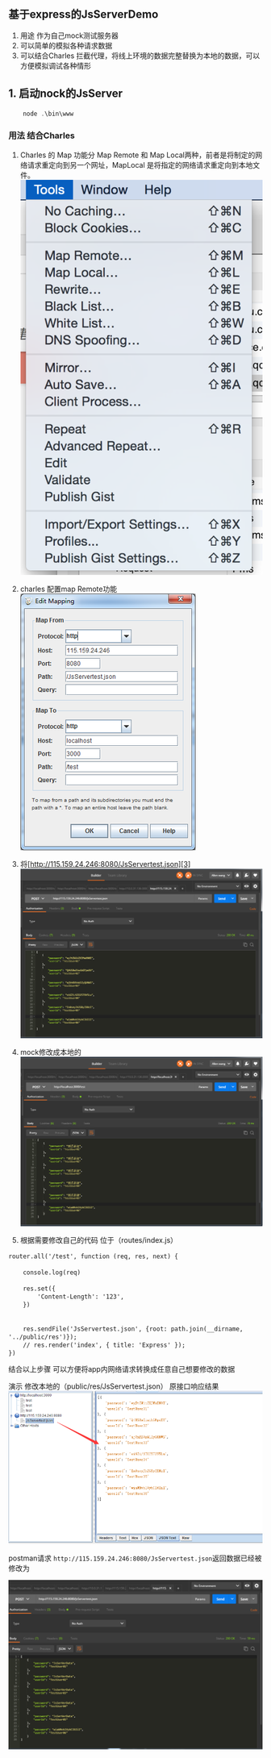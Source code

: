## 基于express的JsServerDemo
1. 用途 作为自己mock测试服务器
2. 可以简单的模拟各种请求数据
3. 可以结合Charles 拦截代理，将线上环境的数据完整替换为本地的数据，可以方便模拟调试各种情形


##  1. 启动nock的JsServer
 

``` javascript
 	node .\bin\www 
```
### 用法 结合Charles
1. Charles 的 Map 功能分 Map Remote 和 Map Local两种，前者是将制定的网络请求重定向到另一个网址，MapLocal 是将指定的网络请求重定向到本地文件。 ![enter description here][1]


  

2. charles 配置map Remote功能 
![enter description here][2]


  
 4. 将[http://115.159.24.246:8080/JsServertest.json][3] 
 ![enter description here][5]
 
 5. mock修改成本地的 ![enter description here][4]


5. 根据需要修改自己的代码 位于（routes/index.js）

``` stylus
router.all('/test', function (req, res, next) {

    console.log(req)

    res.set({
        'Content-Length': '123',
    })


    res.sendFile('JsServertest.json', {root: path.join(__dirname, '../public/res')});
    // res.render('index', { title: 'Express' });
})
```


结合以上步骤 可以方便将app内网络请求转换成任意自己想要修改的数据

演示 修改本地的（public/res/JsServertest.json）
原接口响应结果
![charles][6]


postman请求 `http://115.159.24.246:8080/JsServertest.json`返回数据已经被修改为

![charles][7]






  [1]: ./images/1497861361904.jpg "1497861361904"
  [2]: ./images/1497863960158.jpg "1497863960158"
  [3]: http://115.159.24.246:8080/JsServertest.json
  [4]: ./images/1497863907759.jpg "1497863907759"
  [5]: ./images/1497864028831.jpg "1497864028831"
  [6]: ./images/charles.png "charles"
  [7]: ./images/charles2.png "charles2"